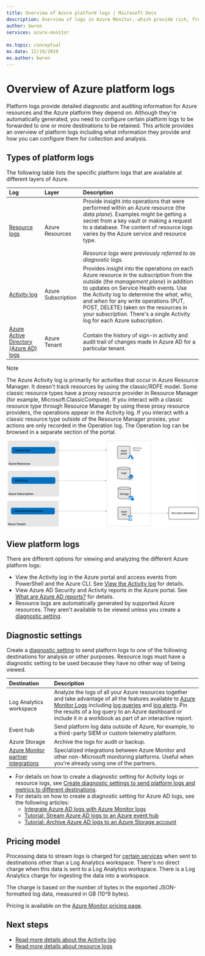 ```yaml
---
title: Overview of Azure platform logs | Microsoft Docs
description: Overview of logs in Azure Monitor, which provide rich, frequent data about the operation of an Azure resource.
author: bwren
services: azure-monitor

ms.topic: conceptual
ms.date: 12/19/2019
ms.author: bwren
---
```

# Overview of Azure platform logs

Platform logs provide detailed diagnostic and auditing information for Azure resources and the Azure platform they depend on. Although they're automatically generated, you need to configure certain platform logs to be forwarded to one or more destinations to be retained. This article provides an overview of platform logs including what information they provide and how you can configure them for collection and analysis.

## Types of platform logs

The following table lists the specific platform logs that are available at different layers of Azure.

| Log | Layer | Description |
|:---|:---|:---|
| [Resource logs](./resource-logs.md) | Azure Resources | Provide insight into operations that were performed within an Azure resource (the *data plane*). Examples might be getting a secret from a key vault or making a request to a database. The content of resource logs varies by the Azure service and resource type.<br><br>*Resource logs were previously referred to as diagnostic logs.*  |
| [Activity log](../essentials/activity-log.md) | Azure Subscription | Provides insight into the operations on each Azure resource in the subscription from the outside (the *management plane*) in addition to updates on Service Health events. Use the Activity log to determine the _what_, _who_, and _when_ for any write operations (PUT, POST, DELETE) taken on the resources in your subscription. There's a single Activity log for each Azure subscription. |
| [Azure Active Directory (Azure AD) logs](../../active-directory/reports-monitoring/overview-reports.md) | Azure Tenant |  Contain the history of sign-in activity and audit trail of changes made in Azure AD for a particular tenant.   |

> [!NOTE]
> The Azure Activity log is primarily for activities that occur in Azure Resource Manager. It doesn't track resources by using the classic/RDFE model. Some classic resource types have a proxy resource provider in Resource Manager (for example, Microsoft.ClassicCompute). If you interact with a classic resource type through Resource Manager by using these proxy resource providers, the operations appear in the Activity log. If you interact with a classic resource type outside of the Resource Manager proxies, your actions are only recorded in the Operation log. The Operation log can be browsed in a separate section of the portal.

![Diagram that shows a platform logs overview.](media/platform-logs-overview/logs-overview.png)

## View platform logs

There are different options for viewing and analyzing the different Azure platform logs:

- View the Activity log in the Azure portal and access events from PowerShell and the Azure CLI. See [View the Activity log](../essentials/activity-log.md#view-the-activity-log) for details.
- View Azure AD Security and Activity reports in the Azure portal. See [What are Azure AD reports?](../../active-directory/reports-monitoring/overview-reports.md) for details.
- Resource logs are automatically generated by supported Azure resources. They aren't available to be viewed unless you create a [diagnostic setting](#diagnostic-settings).

## Diagnostic settings

Create a [diagnostic setting](../essentials/diagnostic-settings.md) to send platform logs to one of the following destinations for analysis or other purposes. Resource logs must have a diagnostic setting to be used because they have no other way of being viewed.

| Destination | Description |
|:---|:---|
| Log Analytics workspace | Analyze the logs of all your Azure resources together and take advantage of all the features available to [Azure Monitor Logs](../logs/data-platform-logs.md) including [log queries](../logs/log-query-overview.md) and [log alerts](../alerts/alerts-log.md). Pin the results of a log query to an Azure dashboard or include it in a workbook as part of an interactive report. |
| Event hub | Send platform log data outside of Azure, for example, to a third-party SIEM or custom telemetry platform. |
| Azure Storage | Archive the logs for audit or backup. |
| [Azure Monitor partner integrations](../../partner-solutions/overview.md)| Specialized integrations between Azure Monitor and other non-Microsoft monitoring platforms. Useful when you're already using one of the partners.  |

- For details on how to create a diagnostic setting for Activity logs or resource logs, see [Create diagnostic settings to send platform logs and metrics to different destinations](../essentials/diagnostic-settings.md).
- For details on how to create a diagnostic setting for Azure AD logs, see the following articles:
  - [Integrate Azure AD logs with Azure Monitor logs](../../active-directory/reports-monitoring/howto-integrate-activity-logs-with-log-analytics.md)
  - [Tutorial: Stream Azure AD logs to an Azure event hub](../../active-directory/reports-monitoring/tutorial-azure-monitor-stream-logs-to-event-hub.md)
  - [Tutorial: Archive Azure AD logs to an Azure Storage account](../../active-directory/reports-monitoring/quickstart-azure-monitor-route-logs-to-storage-account.md)

## Pricing model

Processing data to stream logs is charged for [certain services](resource-logs-categories.md#costs) when sent to destinations other than a Log Analytics workspace. There's no direct charge when this data is sent to a Log Analytics workspace. There is a Log Analytics charge for ingesting the data into a workspace.

The charge is based on the number of bytes in the exported JSON-formatted log data, measured in GB (10^9 bytes).

Pricing is available on the [Azure Monitor pricing page](https://azure.microsoft.com/pricing/details/monitor/).

## Next steps

* [Read more details about the Activity log](../essentials/activity-log.md)
* [Read more details about resource logs](./resource-logs.md)
